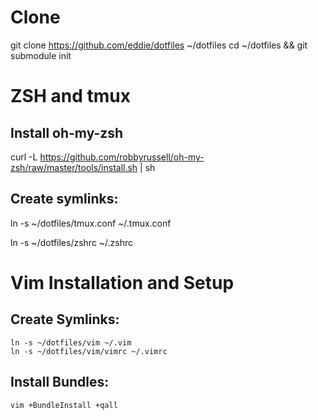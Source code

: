 # Clone 

  git clone https://github.com/eddie/dotfiles ~/dotfiles
  cd ~/dotfiles && git submodule init


# ZSH and tmux

## Install oh-my-zsh

  curl -L https://github.com/robbyrussell/oh-my-zsh/raw/master/tools/install.sh | sh

## Create symlinks:

  ln -s ~/dotfiles/tmux.conf ~/.tmux.conf

  ln -s ~/dotfiles/zshrc ~/.zshrc

# Vim Installation and Setup

## Create Symlinks:

    ln -s ~/dotfiles/vim ~/.vim
    ln -s ~/dotfiles/vim/vimrc ~/.vimrc

## Install Bundles:

    vim +BundleInstall +qall

